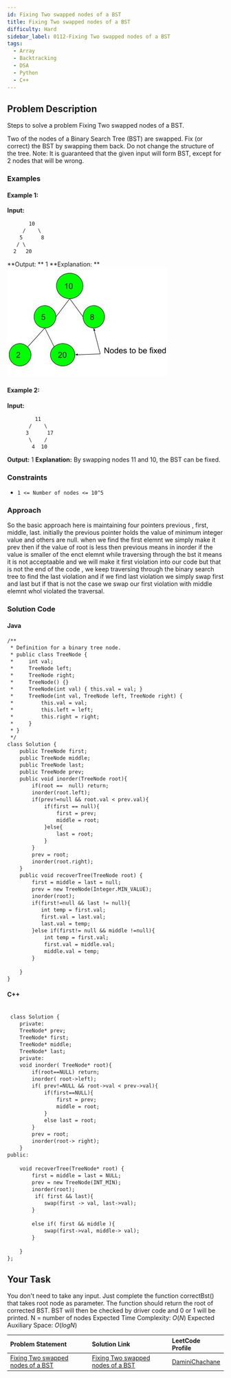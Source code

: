 ```yaml
---
id: Fixing Two swapped nodes of a BST
title: Fixing Two swapped nodes of a BST
difficulty: Hard
sidebar_label: 0112-Fixing Two swapped nodes of a BST
tags:
  - Array
  - Backtracking
  - DSA
  - Python
  - C++
---
```


## Problem Description

Steps to solve a problem Fixing Two swapped nodes of a BST.

Two of the nodes of a Binary Search Tree (BST) are swapped. Fix (or correct) the BST by swapping them back. Do not change the structure of the tree.
Note: It is guaranteed that the given input will form BST, except for 2 nodes that will be wrong.

### Examples

#### Example 1:

**Input:** 
```
       10
     /    \
    5      8
   / \
  2   20
``` 
**Output: ** 1
**Explanation: ** 
![Picture](image-1.png)
#### Example 2:
**Input:**
``` 
         11
       /    \
      3      17
       \    /
        4  10
```  

**Output:**  1
**Explanation:** By swapping nodes 11 and 10, the BST 
can be fixed.



### Constraints

- `1 <= Number of nodes <= 10^5`

### Approach

So the basic approach here is maintaining four pointers previous , first, middle, last.
initially the previous pointer holds the value of minimum integer value and others are null.
when we find the first elemnt we simply make it prev then if the value of root is less then previous means in inorder if the value is smaller of the enct elemnt while traversing through the bst it means it is not acceptaable and we will make it first violation into our code but that is not the end of the code , we keep traversing through the binary search tree to find the last violation and if we find last violation we simply swap first and last but if that is not the case we swap our first violation with middle elemnt whol violated the traversal.

### Solution Code

#### Java

```
/**
 * Definition for a binary tree node.
 * public class TreeNode {
 *     int val;
 *     TreeNode left;
 *     TreeNode right;
 *     TreeNode() {}
 *     TreeNode(int val) { this.val = val; }
 *     TreeNode(int val, TreeNode left, TreeNode right) {
 *         this.val = val;
 *         this.left = left;
 *         this.right = right;
 *     }
 * }
 */
class Solution {
    public TreeNode first;
    public TreeNode middle;
    public TreeNode last;
    public TreeNode prev;
    public void inorder(TreeNode root){
        if(root ==  null) return;
        inorder(root.left);
        if(prev!=null && root.val < prev.val){
            if(first == null){
                first = prev;
                middle = root;
            }else{
                last = root;
            }
        }
        prev = root;
        inorder(root.right);
    }
    public void recoverTree(TreeNode root) {
        first = middle = last = null;
        prev = new TreeNode(Integer.MIN_VALUE);
        inorder(root);
        if(first!=null && last != null){
           int temp = first.val;
           first.val = last.val;
           last.val = temp;
        }else if(first!= null && middle !=null){
            int temp = first.val;
            first.val = middle.val;
            middle.val = temp;
        }
        
    }
}
```

#### C++

```
 
 class Solution {
    private: 
    TreeNode* prev;
    TreeNode* first;
    TreeNode* middle;
    TreeNode* last;
    private:
    void inorder( TreeNode* root){
        if(root==NULL) return;
        inorder( root->left);
        if( prev!=NULL && root->val < prev->val){
            if(first==NULL){
                first = prev;
                middle = root;
            }
            else last = root;
        }
        prev = root;
        inorder(root-> right);
    }
public:

    void recoverTree(TreeNode* root) {
        first = middle = last = NULL;
        prev = new TreeNode(INT_MIN);
        inorder(root);
         if( first && last){
            swap(first -> val, last->val);
        }
        
        else if( first && middle ){
            swap(first->val, middle-> val);
        }
        
    }
};

```
## Your Task

You don't need to take any input. Just complete the function correctBst() that takes root node as parameter. The function should return the root of corrected BST. BST will then be checked by driver code and 0 or 1 will be printed.
N = number of nodes
Expected Time Complexity: $O(N)$
Expected Auxiliary Space: $O(logN)$



| Problem Statement | Solution Link | LeetCode Profile |
| :---------------- | :------------ | :--------------- |
| [Fixing Two swapped nodes of a BST](https://www.geeksforgeeks.org/problems/fixing-two-swapped-nodes-of-a-bst--170646/1) | [Fixing Two swapped nodes of a BST](https://leetcode.com/problems/recover-binary-search-tree/solutions/3647453/easy-c-solution-inorder-efficient/) |  [DaminiChachane](https://leetcode.com/u/divcxl15/) |

